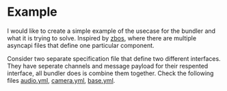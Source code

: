 # Example

I would like to create a simple example of the usecase for the bundler and what it is trying to solve. Inspired by [zbos](https://bitbucket.org/qbmt/zbos-mqtt-api/src/master/), where there are multiple asyncapi files that define one particular component. 

Consider two separate specification file that define two different interfaces. They have seperate channels and message payload for their respented interface, all bundler does is combine them together. Check the following files [audio.yml](./audio.yml), [camera.yml](./camera.yml), [base.yml](./base.yml). 
